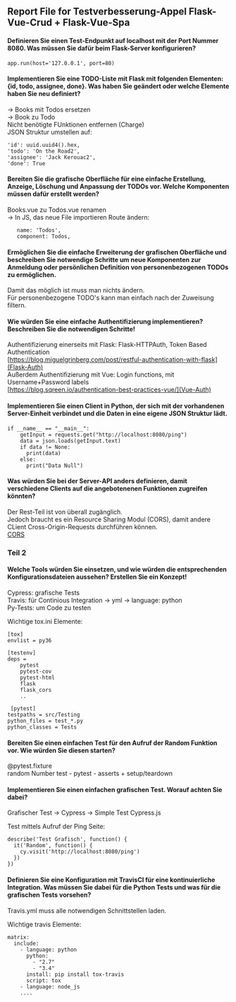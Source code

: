 ## Report File for Testverbesserung-Appel Flask-Vue-Crud + Flask-Vue-Spa

#### Definieren Sie einen Test-Endpunkt auf localhost mit der Port Nummer 8080. Was müssen Sie dafür beim Flask-Server konfigurieren?
```app.run(host='127.0.0.1', port=80)```

#### Implementieren Sie eine TODO-Liste mit Flask mit folgenden Elementen: {id, todo, assignee, done}. Was haben Sie geändert oder welche Elemente haben Sie neu definiert?
-> Books mit Todos ersetzen  
-> Book zu Todo  
Nicht benötigte FUnktionen entfernen (Charge)  
JSON Struktur umstellen auf:  
```
'id': uuid.uuid4().hex,
'todo': 'On the Road2',
'assignee': 'Jack Kerouac2',
'done': True
```


#### Bereiten Sie die grafische Oberfläche für eine einfache Erstellung, Anzeige, Löschung und Anpassung der TODOs vor. Welche Komponenten müssen dafür erstellt werden?
Books.vue zu Todos.vue renamen  
-> In JS, das neue File importieren
Route ändern:  
```path: '/',
   name: 'Todos',
   component: Todos,
```

#### Ermöglichen Sie die einfache Erweiterung der grafischen Oberfläche und beschreiben Sie notwendige Schritte um neue Komponenten zur Anmeldung oder persönlichen Definition von personenbezogenen TODOs zu ermöglichen.
Damit das möglich ist muss man nichts ändern.  
Für personenbezogene TODO's kann man einfach nach der Zuweisung filtern.  

#### Wie würden Sie eine einfache Authentifizierung implementieren? Beschreiben Sie die notwendigen Schritte!
Authentifizierung einerseits mit Flask: Flask-HTTPAuth, Token Based Authentication  
[https://blog.miguelgrinberg.com/post/restful-authentication-with-flask](Flask-Auth)  
Außerdem Authentifizierung mit Vue: Login functions, mit Username+Password labels  
[https://blog.sqreen.io/authentication-best-practices-vue/](Vue-Auth)  

#### Implementieren Sie einen Client in Python, der sich mit der vorhandenen Server-Einheit verbindet und die Daten in eine eigene JSON Struktur lädt.
```
if __name__ == "__main__":
    getInput = requests.get("http://localhost:8080/ping")
    data = json.loads(getInput.text)
    if data != None:
      print(data)
    else:
      print("Data Null")
```
#### Was würden Sie bei der Server-API anders definieren, damit verschiedene Clients auf die angebotenenen Funktionen zugreifen könnten?
Der Rest-Teil ist von überall zugänglich.  
Jedoch braucht es ein Resource Sharing Modul (CORS), damit andere CLient Cross-Origin-Requests durchführen können.  
[CORS](https://flask-cors.readthedocs.io/en/latest/)

### Teil 2
#### Welche Tools würden Sie einsetzen, und wie würden die entsprechenden Konfigurationsdateien aussehen? Erstellen Sie ein Konzept!
Cypress:  grafische Tests  
Travis: für Continious Integration -> yml -> language: python  
Py-Tests:  um Code zu testen  

Wichtige tox.ini Elemente:  
```
[tox]
envlist = py36

[testenv]
deps =
    pytest
    pytest-cov
    pytest-html
    flask
    flask_cors
    ..
    
 [pytest]
testpaths = src/Testing
python_files = test_*.py
python_classes = Tests
```

#### Bereiten Sie einen einfachen Test für den Aufruf der Random Funktion vor. Wie würden Sie diesen starten?
@pytest.fixture  
random Number test - pytest - asserts + setup/teardown
#### Implementieren Sie einen einfachen grafischen Test. Worauf achten Sie dabei?
Grafischer Test -> Cypress -> Simple Test Cypress.js  

Test mittels Aufruf der Ping Seite:  
```
describe('Test Grafisch', function() {
  it('Random', function() {
    cy.visit('http://localhost:8080/ping')
  })
})
```
#### Definieren Sie eine Konfiguration mit TravisCI für eine kontinuierliche Integration. Was müssen Sie dabei für die Python Tests und was für die grafischen Tests vorsehen?
Travis.yml muss alle notwendigen Schnittstellen laden.  

Wichtige travis Elemente:  
```
matrix:  
  include:  
    - language: python  
      python:  
        - "2.7"
        - "3.4"
      install: pip install tox-travis  
      script: tox  
    - language: node_js  
    ....
```
